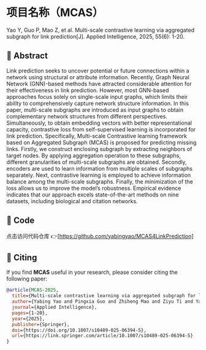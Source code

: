 # 项目名称（MCAS）

Yao Y, Guo P, Mao Z, et al. Multi-scale contrastive learning via aggregated subgraph for link prediction[J]. Applied Intelligence, 2025, 55(6): 1-20.


## 🧠 Abstract

Link prediction seeks to uncover potential or future connections within a network using structural or attribute information. Recently, Graph Neural Network (GNN)-based methods have attracted considerable attention for their effectiveness in link prediction. However, most GNN-based approaches focus solely on single-scale input graphs, which limits their ability to comprehensively capture network structure information. In this paper, multi-scale subgraphs are introduced as input graphs to obtain complementary network structures from different perspectives. Simultaneously, to obtain embedding vectors with better representational capacity, contrastive loss from self-supervised learning is incorporated for link prediction. Specifically, Multi-scale Contrastive learning framework based on Aggregated Subgraph (MCAS) is proposed for predicting missing links. Firstly, we construct enclosing subgraph by extracting neighbors of target nodes. By applying aggregation operation to these subgraphs, different granularities of multi-scale subgraphs are obtained. Secondly, encoders are used to learn information from multiple scales of subgraphs separately. Next, contrastive learning is employed to achieve information balance among the multi-scale subgraphs. Finally, the minimization of the loss allows us to improve the model’s robustness. Empirical evidence indicates that our approach excels state-of-the-art methods on nine datasets, including biological and citation networks.


## 🔗 Code

点击访问代码仓库 👉[https://github.com/yabingyao/MCAS4LinkPrediction]

## 📝 Citing

If you find **MCAS** useful in your research, please consider citing the following paper:

```bibtex
@article{MCAS-2025,
  title={Multi-scale contrastive learning via aggregated subgraph for link prediction},
  author={Yabing Yao and Pingxia Guo and Zhiheng Mao and Ziyu Ti and Yangyang He and Fuzhong Nian and Ruisheng Zhang and Ning Ma},
  journal={Applied Intelligence},
  pages={1-20},
  year={2025},
  publisher={Springer},
  doi={https://doi.org/10.1007/s10489-025-06394-5},
  url={https://link.springer.com/article/10.1007/s10489-025-06394-5}
}
